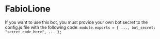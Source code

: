 # FabioLione
If you want to use this bot, you must provide your own bot secret to the config.js file with the following code:
`module.exports = { ..., bot_secret: "secret_code_here", ... };`
